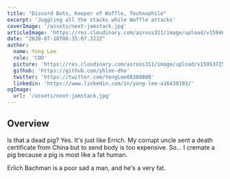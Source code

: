 ```yaml
---
title: "Discord Bots, Keeper of Waffle, Technophile"
excerpt: 'Juggling all the stacks while Waffle attacks'
coverImage: '/assets/next-jamstack.jpg'
articleImage: 'https://res.cloudinary.com/asross311/image/upload/v1594605138/ASR_Assets/Banner-GreatBarrierReef_i1d1zy.jpg'
date: "2020-07-18T08:35:07.322Z"
author:
  name: Yong Lee
  role: 'COO'
  picture: 'https://res.cloudinary.com/asross311/image/upload/v1595372546/ASR_Assets/yong_tku1mn.jpg'
  github: 'https://github.com/yhlee-dho'
  twitter: 'https://twitter.com/YongLee08380800'
  linkedin: 'https://www.linkedin.com/in/yong-lee-a16430193/'
ogImage:
  url: '/assets/next-jamstack.jpg'
---
```


## Overview
Is that a dead pig?
Yes. It's just like Errich. My corrupt uncle sent a death certificate from China but to send body is too expensive. So... I cremate a pig because a pig is most like a fat human.

Erlich Bachman is a poor sad a man, and he's a very fat.